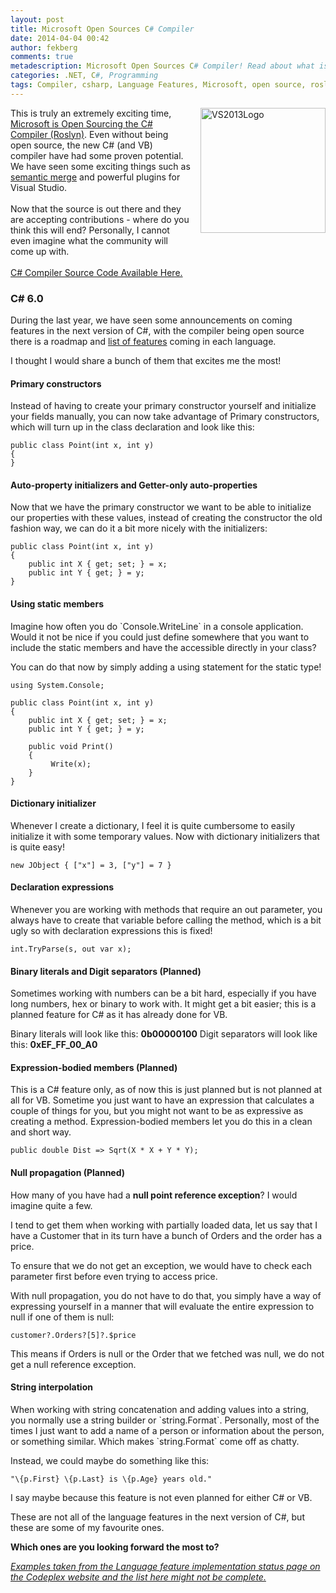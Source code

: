 ```yaml
---
layout: post
title: Microsoft Open Sources C# Compiler
date: 2014-04-04 00:42
author: fekberg
comments: true
metadescription: Microsoft Open Sources C# Compiler! Read about what is coming to C# in the next version of the language.
categories: .NET, C#, Programming
tags: Compiler, csharp, Language Features, Microsoft, open source, roslyn
---
```

<img src="https://cdn.filipekberg.se/fekberg-blog/wp-content/uploads/2014/04/VS2013Logo.png" alt="VS2013Logo" width="200" style="float: right; margin-left: 15px; margin-bottom: 15px;" />This is truly an extremely exciting time, <a href="https://roslyn.codeplex.com/" target="_blank">Microsoft is Open Sourcing the C# Compiler (Roslyn)</a>. Even without being open source, the new C# (and VB) compiler have had some proven potential. We have seen some exciting things such as <a href="http://www.semanticmerge.com/" target="_blank">semantic merge</a> and powerful plugins for Visual Studio.<br/> <br> Now that the source is out there and they are accepting contributions - where do you think this will end? Personally, I cannot even imagine what the community will come up with.<br><br><a href="https://roslyn.codeplex.com/" target="_blank">C# Compiler Source Code Available Here.</a><!--excerpt-->

<h3>C# 6.0</h3>
During the last year, we have seen some announcements on coming features in the next version of C#, with the compiler being open source there is a roadmap and <a href="https://roslyn.codeplex.com/wikipage?title=Language%20Feature%20Status&referringTitle=Documentation" target="_blank">list of features</a> coming in each language.

I thought I would share a bunch of them that excites me the most!

<h4>Primary constructors</h4>
Instead of having to create your primary constructor yourself and initialize your fields manually, you can now take advantage of Primary constructors, which will turn up in the class declaration and look like this:

	public class Point(int x, int y) 
	{ 
	}

<h4>Auto-property initializers and Getter-only auto-properties</h4>
Now that we have the primary constructor we want to be able to initialize our properties with these values, instead of creating the constructor the old fashion way, we can do it a bit more nicely with the initializers:

	public class Point(int x, int y) 
	{ 
	    public int X { get; set; } = x;
	    public int Y { get; } = y;
	}


<h4>Using static members</h4>
Imagine how often you do `Console.WriteLine` in a console application. Would it not be nice if you could just define somewhere that you want to include the static members and have the accessible directly in your class?

You can do that now by simply adding a using statement for the static type!

	using System.Console;

	public class Point(int x, int y) 
	{ 
	    public int X { get; set; } = x;
	    public int Y { get; } = y;

	    public void Print()
	    {
	         Write(x);
	    }
	}

<h4>Dictionary initializer</h4>
Whenever I create a dictionary, I feel it is quite cumbersome to easily initialize it with some temporary values. Now with dictionary initializers that is quite easy!

	new JObject { ["x"] = 3, ["y"] = 7 }

<h4>Declaration expressions</h4>
Whenever you are working with methods that require an out parameter, you always have to create that variable before calling the method, which is a bit ugly so with declaration expressions this is fixed!

	int.TryParse(s, out var x);

<h4>Binary literals and Digit separators (Planned)</h4>
Sometimes working with numbers can be a bit hard, especially if you have long numbers, hex or binary to work with. It might get a bit easier; this is a planned feature for C# as it has already done for VB.

Binary literals will look like this: <strong>0b00000100</strong>
Digit separators will look like this: <strong>0xEF_FF_00_A0</strong>

<h4>Expression-bodied members (Planned)</h4>
This is a C# feature only, as of now this is just planned but is not planned at all for VB. Sometime you just want to have an expression that calculates a couple of things for you, but you might not want to be as expressive as creating a method. Expression-bodied members let you do this in a clean and short way.

	public double Dist => Sqrt(X * X + Y * Y);

<h4>Null propagation (Planned)</h4>
How many of you have had a <strong>null point reference exception</strong>? I would imagine quite a few. 

I tend to get them when working with partially loaded data, let us say that I have a Customer that in its turn have a bunch of Orders and the order has a price.

To ensure that we do not get an exception, we would have to check each parameter first before even trying to access price.

With null propagation, you do not have to do that, you simply have a way of expressing yourself in a manner that will evaluate the entire expression to null if one of them is null:

	customer?.Orders?[5]?.$price

This means if Orders is null or the Order that we fetched was null, we do not get a null reference exception.

<h4>String interpolation</h4>
When working with string concatenation and adding values into a string, you normally use a string builder or `string.Format`. Personally, most of the times I just want to add a name of a person or information about the person, or something similar. Which makes `string.Format` come off as chatty.

Instead, we could maybe do something like this:

	"\{p.First} \{p.Last} is \{p.Age} years old."

I say maybe because this feature is not even planned for either C# or VB.

These are not all of the language features in the next version of C#, but these are some of my favourite ones.

<strong>Which ones are you looking forward the most to?</strong>

<a href="https://roslyn.codeplex.com/wikipage?title=Language%20Feature%20Status&referringTitle=Documentation" target="_blank"><em>Examples taken from the Language feature implementation status page on the Codeplex website and the list here might not be complete.</em></a>
